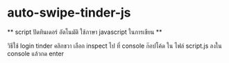 # auto-swipe-tinder-js

** script ปัดทินเดอร์ อัตโนมัติ ใช้ภาษา javascript ในการเขียน ** 

วิธีใช้ login tinder คลิกขวา เลือก inspect ไป ที่ console ก๊อปโค้ด ใน ไฟล์ script.js ลงใน console แล้วกด enter
